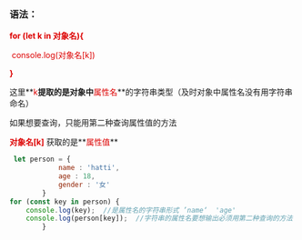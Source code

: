### 语法：

**<font color="#dd0g0g">for (let k in 对象名){</font>**

​	<font color="#dd0g0g">console.log(对象名[k])</font>

**<font color="#dd0g0g">}</font>**

这里**<font color="#dd0g0g">k</font>**提取的是对象中**<font color="#dd0g0g">属性名</font>**的字符串类型（及时对象中属性名没有用字符串命名）

如果想要查询，只能用第二种查询属性值的方法 

**<font color="#dd0g0g">对象名[k]</font>** 获取的是**<font color="#dd0g0g">属性值</font>**

```JavaScript
 let person = {
            name : 'hatti',
            age : 18,
            gender : '女'
        }
for (const key in person) {
    console.log(key);  //是属性名的字符串形式 ’name‘  'age'
    console.log(person[key]);  //字符串的属性名要想输出必须用第二种查询的方法 对象              名['属性名']
        }
```